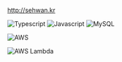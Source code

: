 http://sehwan.kr
<!--
**sehwan-son/sehwan-son** is a ✨ _special_ ✨ repository because its `README.md` (this file) appears on your GitHub profile.

Here are some ideas to get you started:

- 🔭 I’m currently working on ...
- 🌱 I’m currently learning ...
- 👯 I’m looking to collaborate on ...
- 🤔 I’m looking for help with ...
- 💬 Ask me about ...
- 📫 How to reach me: ...
- 😄 Pronouns: ...
- ⚡ Fun fact: ...
-->

![Typescript](https://img.shields.io/badge/Typescript-3178C6.svg?&style=for-the-badge&logo=Typescript&logoColor=white)
![Javascript](https://img.shields.io/badge/Javascript-F7DF1E.svg?&style=for-the-badge&logo=Javascript&logoColor=white)
![MySQL](https://img.shields.io/badge/Mysql-4479A1.svg?&style=for-the-badge&logo=Mysql&logoColor=white)

![AWS](https://img.shields.io/badge/aws-232F3E.svg?&style=for-the-badge&logo=aws&logoColor=white)

![AWS Lambda](https://img.shields.io/badge/aws%20lambda-FF9900.svg?&style=for-the-badge&logo=aws%20lambda&logoColor=white)
